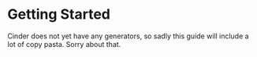 # Getting Started

Cinder does not yet have any generators, so sadly this guide will include a lot
of copy pasta. Sorry about that.
